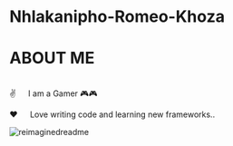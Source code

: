# Nhlakanipho-Romeo-Khoza
# ABOUT ME
<BR>
✌️   I am a Gamer 🎮🎮

❤️   Love writing code and learning new frameworks..


<img src="https://myreadme.vercel.app/api/embed/SirRamirez777?panels=userstatistics,toprepositories,toplanguages,commitgraph" alt="reimaginedreadme" />


